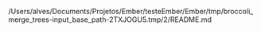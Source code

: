 /Users/alves/Documents/Projetos/Ember/testeEmber/Ember/tmp/broccoli_merge_trees-input_base_path-2TXJOGU5.tmp/2/README.md